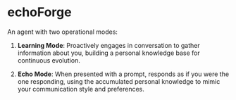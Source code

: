 # echoForge

An agent with two operational modes:

1. **Learning Mode**: Proactively engages in conversation to gather information about you, building a personal knowledge base for continuous evolution.

2. **Echo Mode**: When presented with a prompt, responds as if you were the one responding, using the accumulated personal knowledge to mimic your communication style and preferences.
